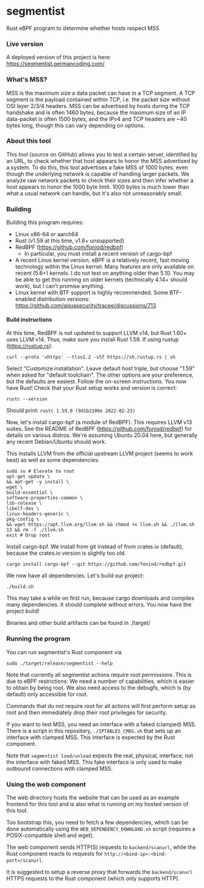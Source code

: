 # segmentist

Rust eBPF program to determine whether hosts respect MSS

### Live version

A deployed version of this project is here: https://segmentist.germancoding.com/

### What's MSS?

MSS is the maximum size a data packet can have in a TCP segment. A TCP segment is the payload contained within TCP, i.e.
the packet size without OSI layer 2/3/4 headers. MSS can be advertised by hosts during the TCP handshake and is often
1460 bytes, because the maximum size of an IP data-packet is often 1500 bytes, and the IPv4 and TCP headers are ~40
bytes long, though this can vary depending on options.

### About this tool

This tool (source on GitHub) allows you to test a certain server, identified by an URL, to check whether that host
appears to honor the MSS advertised by a system. To do this, this tool advertises a fake MSS of 1000 bytes, even though
the underlying network is capable of handling larger packets. We analyze raw network packets to check their sizes and
then infer whether a host appears to honor the 1000 byte limit. 1000 bytes is much lower than what a usual network can
handle, but it's also not unreasonably small.

### Building

Building this program requires:

- Linux x86-64 or aarch64
- Rust (v1.59 at this time, v1.6+ unsupported)
- RedBPF (https://github.com/foniod/redbpf)
    - In particular, you must install a recent version of cargo-bpf
- A recent Linux kernel version. eBPF is a relatively recent, fast moving
  technology within the Linux kernel. Many features are only available on
  recent (5.8+) kernels. I do not test on anything older than 5.10. You may be
  able to get this running on older kernels (technically 4.14+ should work), but I can't promise anything.
- Linux kernel with BTF support is highly recommended. Some BTF-enabled distribution
  versions: https://github.com/aquasecurity/tracee/discussions/713

#### Build instructions

At this time, RedBPF is not updated to support LLVM v14, but Rust 1.60+ uses LLVM v14.
Thus, make sure you install Rust 1.59.
If using rustup (https://rustup.rs):

```curl --proto '=https' --tlsv1.2 -sSf https://sh.rustup.rs | sh```

Select "Customize installation".
Leave default host triple, but choose "1.59" when asked for "default toolchain". The other options are your preference,
but the defaults are easiest. Follow the on-screen instructions. You now have Rust!
Check that your Rust setup works and version is correct:

```rustc --version```

Should print: ```rustc 1.59.0 (9d1b2106e 2022-02-23)```

Now, let's install cargo-bpf (a module of RedBPF). This requires LLVM v13 suites.
See the README of RedBPF (https://github.com/foniod/redbpf) for details on various distros. We're assuming Ubuntu 20.04
here, but generally any recent Debian/Ubuntu should work.

This installs LLVM from the official upstream LLVM project (seems to work best) as well as some dependencies:

```
sudo su # Elevate to root
apt-get update \
&& apt-get -y install \
wget \
build-essential \
software-properties-common \
lsb-release \
libelf-dev \
linux-headers-generic \
pkg-config \
&& wget https://apt.llvm.org/llvm.sh && chmod +x llvm.sh && ./llvm.sh 13 && rm -f ./llvm.sh
exit # Drop root
```

Install cargo-bpf. We install from git instead of from crates.io (default), because the crates.io version is slightly
too old.

```cargo install cargo-bpf --git https://github.com/foniod/redbpf.git```

We now have all dependencies. Let's build our project:

```./build.sh```

This may take a while on first run, because cargo downloads and compiles many dependencies. It should complete without
errors. You now have the project build!

Binaries and other build artifacts can be found in ./target/

### Running the program

You can run segmentist's Rust component via

```sudo ./target/release/segmentist --help```

Note that currently all segmentist actions require root permissions.
This is due to eBPF restrictions: We need a number of capabilities,
which is easier to obtain by being root. We also need access to the debugfs,
which is (by default) only accessible for root.

Commands that do not require root for all actions will first perform
setup as root and then immediately drop their root privileges for security.

If you want to test MSS, you need an interface with a faked (clamped) MSS.
There is a script in this repository, ```./IPTABLES_CMDS.sh``` that
sets up an interface with clamped MSS. This interface is expected by
the Rust component.

Note that ```segmentist load/unload``` expects the real, physical, interface,
not the interface with faked MSS. This fake interface is only used to make
outbound connections with clamped MSS.

### Using the web component

The web directory hosts the website that can be used as an example frontend for this tool and is also what is running on
my hosted version of this tool.

Too bootstrap this, you need to fetch a few dependencies, which can be done automatically using the
```WEB_DEPENDENCY_DOWNLOAD.sh``` script (requires a POSIX-compatible shell and wget).

The web component sends HTTP(S) requests to ```backend/scanurl```, while
the Rust component reacts to requests for ```http://<bind-ip>:<bind-port>/scanurl```.

It is suggested to setup a reverse proxy that forwards the ```backend/scanurl``` HTTPS requests
to the Rust component (which only supports HTTP).
